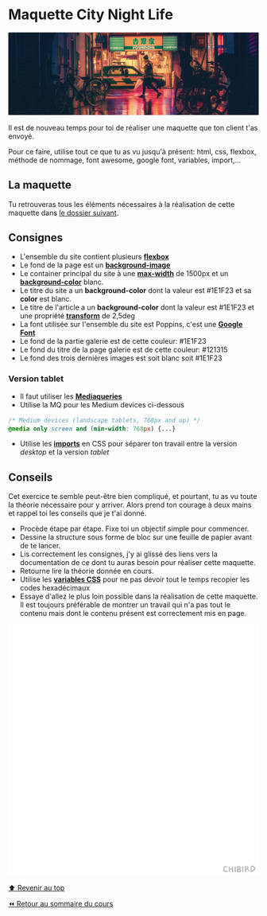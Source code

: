 <!-- omit in toc -->
# Maquette City Night Life

![splash-screen](img/08/splash.png)

Il est de nouveau temps pour toi de réaliser une maquette que ton client t'as envoyé.

Pour ce faire, utilise tout ce que tu as vu jusqu'à présent: html, css, flexbox, méthode de nommage, font awesome, google font, variables, import,...

## La maquette

Tu retrouveras tous les éléments nécessaires à la réalisation de cette maquette dans [le dossier suivant](https://drive.google.com/drive/folders/1BrBLKJwIF9wvsKgQ5brmJexUETOmMQ8e?usp=sharing).

## Consignes

- L'ensemble du site contient plusieurs **[flexbox](https://www.w3schools.com/css/css3_flexbox.asp)**
- Le fond de la page est un **[background-image](https://www.w3schools.com/css/css_background_image.asp)**
- Le container principal du site à une **[max-width](https://www.w3schools.com/cssref/pr_dim_max-width.asp)** de 1500px et un **[background-color](https://www.w3schools.com/cssref/pr_background-color.asp)** blanc.
- Le titre du site a un **background-color** dont la valeur est #1E1F23 et sa **color** est blanc.
- Le titre de l'article a un **background-color** dont la valeur est #1E1F23 et une propriété **[transform](https://www.w3schools.com/cssref/css3_pr_transform.asp)** de 2,5deg
- La font utilisée sur l'ensemble du site est Poppins, c'est une **[Google Font](https://fonts.google.com/)**
- Le fond de la partie galerie est de cette couleur: #1E1F23
- Le fond du titre de la page galerie est de cette couleur: #121315
- Le fond des trois dernières images est soit blanc soit #1E1F23

### Version tablet

- Il faut utiliser les **[Mediaqueries](https://www.w3schools.com/css/css_rwd_mediaqueries.asp)**
- Utilise la MQ pour les Medium devices ci-dessous

```css
/* Medium devices (landscape tablets, 768px and up) */
@media only screen and (min-width: 768px) {...}
```

- Utilise les **[imports](https://www.w3schools.com/cssref/pr_import_rule.asp)** en CSS pour séparer ton travail entre la version *desktop* et la version *tablet*

## Conseils

Cet exercice te semble peut-être bien compliqué, et pourtant, tu as vu toute la théorie nécessaire pour y arriver. Alors prend ton courage à deux mains et rappel toi les conseils que je t'ai donné.

- Procède étape par étape. Fixe toi un objectif simple pour commencer.
- Dessine la structure sous forme de bloc sur une feuille de papier avant de te lancer.
- Lis correctement les consignes, j'y ai glissé des liens vers la documentation de ce dont tu auras besoin pour réaliser cette maquette.
- Retourne lire la théorie donnée en cours.
- Utilise les **[variables CSS](https://www.w3schools.com/css/css3_variables.asp)** pour ne pas devoir tout le temps recopier les codes hexadécimaux
- Essaye d'allez le plus loin possible dans la réalisation de cette maquette. Il est toujours préférable de montrer un travail qui n'a pas tout le contenu mais dont le contenu présent est correctement mis en page.

![you-can-do-it](img/08/you-can-do-it.gif)

[:arrow_up: Revenir au top](#table-des-matières)

[:rewind: Retour au sommaire du cours](./README.md#table-des-matières)
